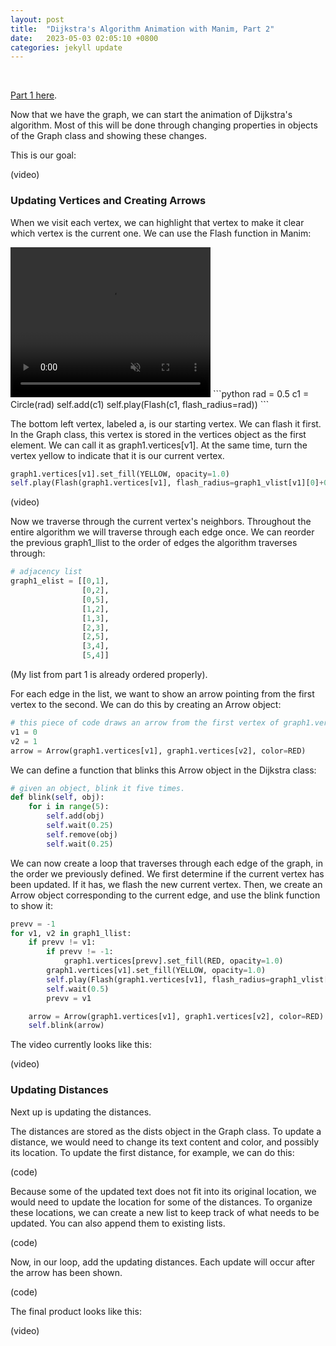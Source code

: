 ```yaml
---
layout: post
title:  "Dijkstra's Algorithm Animation with Manim, Part 2"
date:   2023-05-03 02:05:10 +0800
categories: jekyll update
---
```

&nbsp;

[Part 1 here][part-1].

Now that we have the graph, we can start the animation of Dijkstra's algorithm.
Most of this will be done through changing properties in objects of the Graph class and showing these changes.

This is our goal:

(video)

### Updating Vertices and Creating Arrows

When we visit each vertex, we can highlight that vertex to make it clear which vertex is the current one. 
We can use the Flash function in Manim:

<video width="320" height="240" controls="" muted="" loop="" autoplay="">
  <source src="https://github.com/kevtool/ECE374_Video/raw/main/docs/vid/ex_flash.mp4" type="video/mp4">
  Your browser does not support the video tag.
</video>
```python
rad = 0.5
c1 = Circle(rad)
self.add(c1)
self.play(Flash(c1, flash_radius=rad))
```

The bottom left vertex, labeled a, is our starting vertex. We can flash it first.
In the Graph class, this vertex is stored in the vertices object as the first element. We can call it as graph1.vertices[v1].
At the same time, turn the vertex yellow to indicate that it is our current vertex.

```python
graph1.vertices[v1].set_fill(YELLOW, opacity=1.0)
self.play(Flash(graph1.vertices[v1], flash_radius=graph1_vlist[v1][0]+0.1))
```

(video)

Now we traverse through the current vertex's neighbors.
Throughout the entire algorithm we will traverse through each edge once. 
We can reorder the previous graph1_llist to the order of edges the algorithm traverses through:

```python
# adjacency list
graph1_elist = [[0,1],
                [0,2],
                [0,5],
                [1,2],
                [1,3],
                [2,3],
                [2,5],
                [3,4],
                [5,4]]
```
(My list from part 1 is already ordered properly).

For each edge in the list, we want to show an arrow pointing from the first vertex to the second.
We can do this by creating an Arrow object:

```python
# this piece of code draws an arrow from the first vertex of graph1.vertices to the second vertex.
v1 = 0
v2 = 1
arrow = Arrow(graph1.vertices[v1], graph1.vertices[v2], color=RED)
```

We can define a function that blinks this Arrow object in the Dijkstra class:

```python
# given an object, blink it five times.
def blink(self, obj):
    for i in range(5):
        self.add(obj)
        self.wait(0.25)
        self.remove(obj)
        self.wait(0.25)
```

We can now create a loop that traverses through each edge of the graph, in the order we previously defined.
We first determine if the current vertex has been updated. If it has, we flash the new current vertex.
Then, we create an Arrow object corresponding to the current edge, and use the blink function to show it:

```python
prevv = -1
for v1, v2 in graph1_llist:
    if prevv != v1:
        if prevv != -1:
            graph1.vertices[prevv].set_fill(RED, opacity=1.0)
        graph1.vertices[v1].set_fill(YELLOW, opacity=1.0)
        self.play(Flash(graph1.vertices[v1], flash_radius=graph1_vlist[v1][0]+0.1))
        self.wait(0.5)
        prevv = v1

    arrow = Arrow(graph1.vertices[v1], graph1.vertices[v2], color=RED)
    self.blink(arrow)
```

The video currently looks like this:

(video)

### Updating Distances

Next up is updating the distances.

The distances are stored as the dists object in the Graph class. 
To update a distance, we would need to change its text content and color, and possibly its location.
To update the first distance, for example, we can do this:

(code)

Because some of the updated text does not fit into its original location, 
we would need to update the location for some of the distances.
To organize these locations, we can create a new list to keep track of what needs to be updated.
You can also append them to existing lists.

(code)

Now, in our loop, add the updating distances. Each update will occur after the arrow has been shown.

(code)

The final product looks like this:

(video)


[part-1]: https://kevtool.github.io/ECE374_Video/jekyll/update/2023/04/22/p1.html